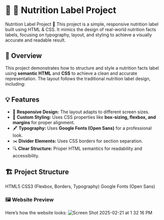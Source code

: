 # 🥗 🥣 Nutrition Label Project
Nutrition Label Project 🥣
This project is a simple, responsive nutrition label built using HTML & CSS. It mimics the design of real-world nutrition facts labels, focusing on typography, layout, and styling to achieve a visually accurate and readable result.

## 📌 Overview

This project demonstrates how to structure and style a nutrition facts label using **semantic HTML** and **CSS** to achieve a clean and accurate representation. The layout follows the traditional nutrition label design, including:

## 💡 Features

- 📐 **Responsive Design:** The layout adapts to different screen sizes.  
- 🎨 **Custom Styling:** Uses CSS properties like **box-sizing, flexbox, and margins** for proper alignment.  
- 🖋️ **Typography:** Uses **Google Fonts (Open Sans)** for a professional look.  
- ✂️ **Divider Elements:** Uses CSS borders for section separation.  
- 🔍 **Clear Structure:** Proper HTML semantics for readability and accessibility.  

## 🏗️ Project Structure

HTML5
CSS3 (Flexbox, Borders, Typography)
Google Fonts (Open Sans)

### 🖼️ Website Preview
Here’s how the website looks:
![Screen Shot 2025-02-21 at 1 32 16 PM](https://github.com/user-attachments/assets/ad753bde-f3cc-4323-91e7-7b1d0287a8d1)

